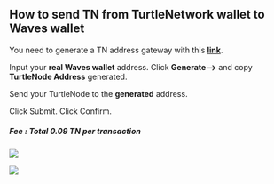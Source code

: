 ## How to send TN from TurtleNetwork wallet to Waves wallet

You need to generate a TN address gateway with this [**link**](https://gateway.blackturtle.eu/static/#/address-factory).

Input your **real Waves wallet** address. Click **Generate--&gt;** and copy **TurtleNode Address** generated.

Send your TurtleNode to the **generated** address.

Click Submit. Click Confirm.

##### Fee : Total 0.09 TN per transaction

![](/assets/tngateway.PNG)

![](/assets/tntowaves.PNG)

